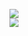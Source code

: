 [![](https://img.shields.io/badge/Made%20With-Github%20Spray-lightgrey.svg?style=for-the-badge&logo=github)](https://github.com/Annihil/github-spray#25833)  
[![](https://i.imgur.com/2DrTn0Z.gif)](https://github.com/Annihil/github-spray)